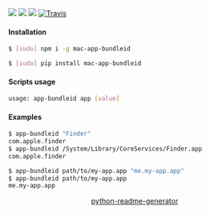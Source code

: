 <!--
https://pypi.org/project/readme-generator/
https://pypi.org/project/python-readme-generator/
-->

[![](https://img.shields.io/badge/OS-macOS-blue.svg?longCache=True)]()
[![](https://img.shields.io/pypi/v/mac-app-bundleid.svg?maxAge=3600)](https://pypi.org/project/mac-app-bundleid/)
[![](https://img.shields.io/npm/v/mac-app-bundleid.svg?maxAge=3600)](https://www.npmjs.com/package/mac-app-bundleid)
[![Travis](https://api.travis-ci.org/looking-for-a-job/mac-app-bundleid.svg?branch=master)](https://travis-ci.org/looking-for-a-job/mac-app-bundleid/)

#### Installation
```bash
$ [sudo] npm i -g mac-app-bundleid
```
```bash
$ [sudo] pip install mac-app-bundleid
```

#### Scripts usage
```bash
usage: app-bundleid app [value]
```

#### Examples
```bash
$ app-bundleid "Finder"
com.apple.finder
$ app-bundleid /System/Library/CoreServices/Finder.app
com.apple.finder
```

```bash
$ app-bundleid path/to/my-app.app "me.my-app.app"
$ app-bundleid path/to/my-app.app
me.my-app.app
```

<p align="center">
    <a href="https://pypi.org/project/python-readme-generator/">python-readme-generator</a>
</p>